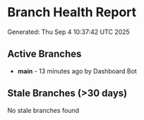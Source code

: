 # Branch Health Report
Generated: Thu Sep  4 10:37:42 UTC 2025

## Active Branches
- **main** - 13 minutes ago by Dashboard Bot

## Stale Branches (>30 days)
No stale branches found

